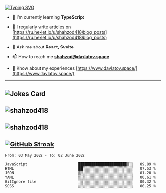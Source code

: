 [![Typing SVG](https://readme-typing-svg.herokuapp.com?font=Turret+Road&height=30&lines=HI!+I%60m+Frontend+Developer)](https://git.io/typing-svg)

- 🌱 I’m currently learning **TypeScript**

- 📝 I regularly write articles on [https://ru.hexlet.io/u/shahzod418/blog_posts](https://ru.hexlet.io/u/shahzod418/blog_posts)

- 💬 Ask me about **React, Svelte**

- 📫 How to reach me **shahzod@davlatov.space**

- 📄 Know about my experiences [https://www.davlatov.space/](https://www.davlatov.space/)

---
![Jokes Card](https://readme-jokes.vercel.app/api?theme=radical)
---
![shahzod418](https://github-readme-stats.vercel.app/api/top-langs?username=shahzod418&show_icons=true&theme=radical&locale=en&layout=compact)
---
![shahzod418](https://github-readme-stats.vercel.app/api?username=shahzod418&show_icons=true&theme=radical&locale=en&count_private=true)
---
[![GitHub Streak](http://github-readme-streak-stats.herokuapp.com?user=shahzod418&theme=radical&date_format=M%20j%5B%2C%20Y%5D)](https://git.io/streak-stats)
---
<!--START_SECTION:waka-->

```text
From: 03 May 2022 - To: 02 June 2022

JavaScript                       ██████████████████████▒░░   89.89 %
HTML                             ██░░░░░░░░░░░░░░░░░░░░░░░   07.53 %
JSON                             ▒░░░░░░░░░░░░░░░░░░░░░░░░   01.20 %
YAML                             ░░░░░░░░░░░░░░░░░░░░░░░░░   00.61 %
GitIgnore file                   ░░░░░░░░░░░░░░░░░░░░░░░░░   00.32 %
SCSS                             ░░░░░░░░░░░░░░░░░░░░░░░░░   00.25 %
```

<!--END_SECTION:waka-->
